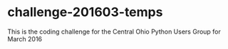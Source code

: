 # challenge-201603-temps
This is the coding challenge for the Central Ohio Python Users Group for March 2016
